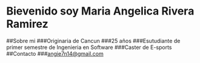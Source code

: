 # Bievenido soy Maria Angelica Rivera Ramirez 
##Sobre mi 
###Originaria de Cancun 
###25 años
###Esutudiante de primer semestre de Ingenieria en Software
###Caster de E-sports
##Contacto
###angie7n14@gmail.com